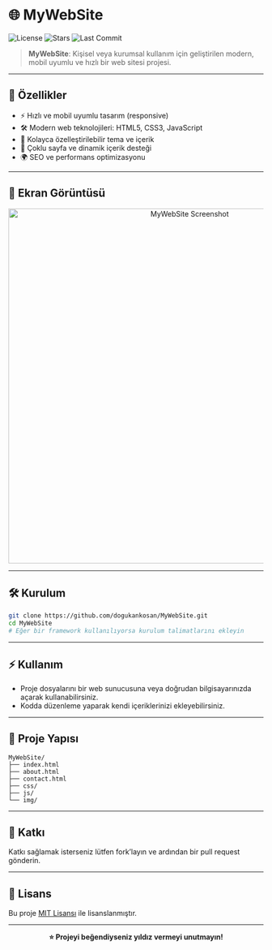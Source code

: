 # 🌐 MyWebSite

![License](https://img.shields.io/github/license/dogukankosan/MyWebSite)
![Stars](https://img.shields.io/github/stars/dogukankosan/MyWebSite)
![Last Commit](https://img.shields.io/github/last-commit/dogukankosan/MyWebSite)

> **MyWebSite**: Kişisel veya kurumsal kullanım için geliştirilen modern, mobil uyumlu ve hızlı bir web sitesi projesi.

---

## 🚀 Özellikler

- ⚡ Hızlı ve mobil uyumlu tasarım (responsive)
- 🛠️ Modern web teknolojileri: HTML5, CSS3, JavaScript
- 🎨 Kolayca özelleştirilebilir tema ve içerik
- 📄 Çoklu sayfa ve dinamik içerik desteği
- 🌍 SEO ve performans optimizasyonu

---

## 📸 Ekran Görüntüsü

<p align="center">
  <img src="https://placehold.co/900x400?text=MyWebSite+Screenshot" alt="MyWebSite Screenshot" width="700"/>
</p>

---

## 🛠️ Kurulum

```bash
git clone https://github.com/dogukankosan/MyWebSite.git
cd MyWebSite
# Eğer bir framework kullanılıyorsa kurulum talimatlarını ekleyin
```

---

## ⚡ Kullanım

- Proje dosyalarını bir web sunucusuna veya doğrudan bilgisayarınızda açarak kullanabilirsiniz.
- Kodda düzenleme yaparak kendi içeriklerinizi ekleyebilirsiniz.

---

## 📁 Proje Yapısı

```
MyWebSite/
├── index.html
├── about.html
├── contact.html
├── css/
├── js/
└── img/
```

---

## 🤝 Katkı

Katkı sağlamak isterseniz lütfen fork’layın ve ardından bir pull request gönderin.

---

## 📄 Lisans

Bu proje [MIT Lisansı](LICENSE) ile lisanslanmıştır.

---

<p align="center">
  <b>⭐ Projeyi beğendiyseniz yıldız vermeyi unutmayın!</b>
</p>
